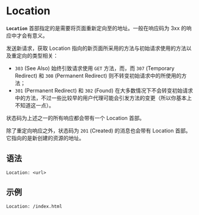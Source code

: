# Location

**`Location`** 首部指定的是需要将页面重新定向至的地址。一般在响应码为 3xx 的响应中才会有意义。

发送新请求，获取 Location 指向的新页面所采用的方法与初始请求使用的方法以及重定向的类型相关：

- `303` (See Also) 始终引致请求使用 `GET` 方法，而，而 `307` (Temporary Redirect) 和 `308` (Permanent Redirect) 则不转变初始请求中的所使用的方法；
- `301` (Permanent Redirect) 和 `302` (Found) 在大多数情况下不会转变初始请求中的方法，不过一些比较早的用户代理可能会引发方法的变更（所以你基本上不知道这一点）。

状态码为上述之一的所有响应都会带有一个 Location 首部。

除了重定向响应之外，状态码为 `201` (Created) 的消息也会带有 Location 首部。它指向的是新创建的资源的地址。

## 语法

```http
Location: <url>
```

## 示例

```http
Location: /index.html
```

